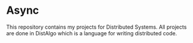 # Async
This repository contains my projects for Distributed Systems. All projects are done in DistAlgo which is a language for writing distributed code.
